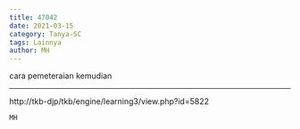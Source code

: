 ```yaml
---
title: 47042
date: 2021-03-15
category: Tanya-SC
tags: Lainnya
author: MH
---
```


cara pemeteraian kemudian

---

http://tkb-djp/tkb/engine/learning3/view.php?id=5822

`MH`
